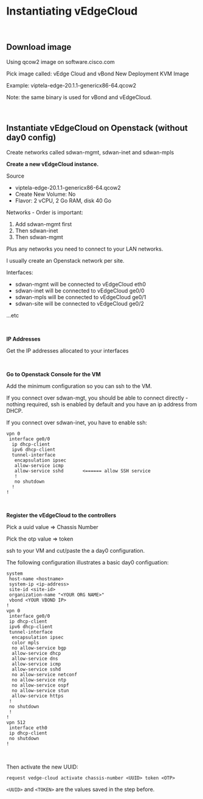 # Instantiating vEdgeCloud

<br>


## Download image

Using qcow2 image on software.cisco.com

Pick image called: vEdge Cloud and vBond New Deployment KVM Image

Example: viptela-edge-20.1.1-genericx86-64.qcow2

Note: the same binary is used for vBond and vEdgeCloud.

<br>

## Instantiate vEdgeCloud on Openstack (without day0 config)

Create networks called sdwan-mgmt, sdwan-inet and sdwan-mpls

**Create a new vEdgeCloud instance.**

Source
- viptela-edge-20.1.1-genericx86-64.qcow2
- Create New Volume: No
- Flavor: 2 vCPU,  2 Go RAM, disk 40 Go

Networks - Order is important:
1. Add sdwan-mgmt first
2. Then sdwan-inet
3. Then sdwan-mgmt


Plus any networks you need to connect to your LAN networks.

I usually create an Openstack network per site.


Interfaces:
- sdwan-mgmt will be connected to vEdgeCloud eth0
- sdwan-inet will be connected to vEdgeCloud ge0/0
- sdwan-mpls will be connected to vEdgeCloud ge0/1
- sdwan-site will be connected to vEdgeCloud ge0/2

...etc

<br>


**IP Addresses**

Get the IP addresses allocated to your interfaces

<br>


**Go to Openstack Console for the VM**


Add the minimum configuration so you can ssh to the VM.


If you connect over sdwan-mgt, you should be able to connect directly - nothing required, ssh is enabled by default and you have an ip address from DHCP.


If you connect over sdwan-inet, you have to enable ssh:

```
vpn 0
 interface ge0/0
  ip dhcp-client
  ipv6 dhcp-client
  tunnel-interface
   encapsulation ipsec
   allow-service icmp
   allow-service sshd       <====== allow SSH service
   !
   no shutdown
  !
!
```

<br>

**Register the vEdgeCloud to the controllers**

Pick a uuid value => Chassis Number

Pick the otp value => token

ssh to your VM and cut/paste the a day0 configuration.

The following configuration illustrates a basic day0 configuation:

```
system
 host-name <hostname>
 system-ip <ip-address>
 site-id <site-id>
 organization-name "<YOUR ORG NAME>"
 vbond <YOUR VBOND IP>
!
vpn 0
 interface ge0/0
 ip dhcp-client
 ipv6 dhcp-client
 tunnel-interface
  encapsulation ipsec
  color mpls
  no allow-service bgp
  allow-service dhcp
  allow-service dns
  allow-service icmp
  allow-service sshd
  no allow-service netconf
  no allow-service ntp
  no allow-service ospf
  no allow-service stun
  allow-service https
 !
 no shutdown
 !
!
vpn 512
 interface eth0
 ip dhcp-client
 no shutdown
!
```

 <br>

Then activate the new UUID:

```
request vedge-cloud activate chassis-number <UUID> token <OTP>
```

`<UUID>` and `<TOKEN>` are the values saved in the step before.

<br>
